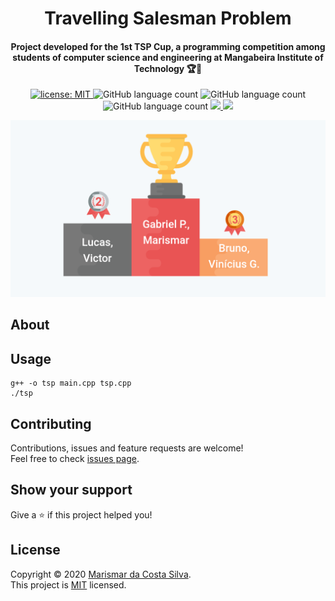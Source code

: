 <h1 align="center">Travelling Salesman Problem</h1>

<h4 align="center">
  Project developed for the 1st TSP Cup, a programming competition among students of computer science and engineering at Mangabeira Institute of Technology 🏆🥇
</h4>

<p align="center">
  <a href="https://github.com/marismarcosta/travelling-salesman-problem/blob/master/LICENSE" target="_blank">
    <img alt="license: MIT" src="https://img.shields.io/badge/license-MIT-yellow.svg" />
  </a>
  <img alt="GitHub language count" src="https://img.shields.io/github/languages/top/marismarcosta/travelling-salesman-problem?color=brightgreen" />
  <img alt="GitHub language count" src="https://img.shields.io/github/last-commit/marismarcosta/travelling-salesman-problem?color=78866b" />
  <img alt="GitHub language count" src="https://img.shields.io/github/repo-size/marismarcosta/travelling-salesman-problem?color=ffa07a" />
  <a href="https://github.com/marismarcosta">
    <img src="https://img.shields.io/badge/github-marismarcosta-7159C1?logo=GitHub"/>
  </a>
  <a href="https://www.linkedin.com/in/marismarcosta/">
    <img src="https://img.shields.io/badge/linkedin-marismarcosta-blue?logo=linkedin"/>
  </a>
</p>

<p align="center">
  <img src="podio-final.png" weight=200 />
</p>


## About



## Usage

``` 
g++ -o tsp main.cpp tsp.cpp
./tsp
```

## Contributing

Contributions, issues and feature requests are welcome! </br>
Feel free to check [issues page](https://github.com/marismarcosta/travelling-salesman-problem/issues).

## Show your support

Give a ⭐️ if this project helped you!

## License 

Copyright © 2020 [Marismar da Costa Silva](https://github.com/marismarcosta).<br />
This project is [MIT](https://github.com/marismarcosta/travelling-salesman-problem/blob/master/LICENSE) licensed.
